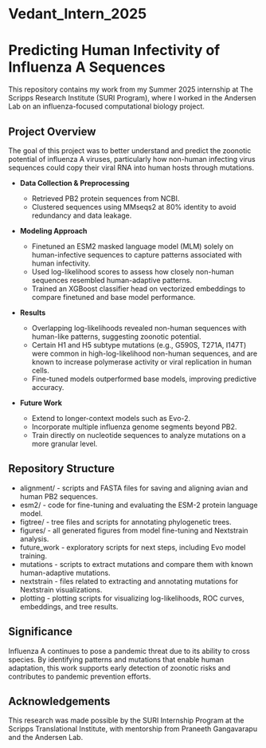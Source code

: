 # Vedant_Intern_2025

# Predicting Human Infectivity of Influenza A Sequences  

This repository contains my work from my Summer 2025 internship at The Scripps Research Institute (SURI Program), where I worked in the Andersen Lab on an influenza-focused computational biology project.  

## Project Overview  

The goal of this project was to better understand and predict the zoonotic potential of influenza A viruses, particularly how non-human infecting virus sequences could copy their viral RNA into human hosts through mutations.  

- **Data Collection & Preprocessing**  
  - Retrieved PB2 protein sequences from NCBI.  
  - Clustered sequences using MMseqs2 at 80% identity to avoid redundancy and data leakage.  

- **Modeling Approach**
  - Finetuned an ESM2 masked language model (MLM) solely on human-infective sequences to capture patterns associated with human infectivity.  
  - Used log-likelihood scores to assess how closely non-human sequences resembled human-adaptive patterns.  
  - Trained an XGBoost classifier head on vectorized embeddings to compare finetuned and base model performance.

- **Results**
  - Overlapping log-likelihoods revealed non-human sequences with human-like patterns, suggesting zoonotic potential.  
  - Certain H1 and H5 subtype mutations (e.g., G590S, T271A, I147T) were common in high-log-likelihood non-human sequences, and are known to increase polymerase activity or viral replication in human cells.  
  - Fine-tuned models outperformed base models, improving predictive accuracy.  

- **Future Work**  
  - Extend to longer-context models such as Evo-2.
  - Incorporate multiple influenza genome segments beyond PB2.  
  - Train directly on nucleotide sequences to analyze mutations on a more granular level.  

## Repository Structure  

- alignment/ - scripts and FASTA files for saving and aligning avian and human PB2 sequences.  
- esm2/ - code for fine-tuning and evaluating the ESM-2 protein language model.  
- figtree/ - tree files and scripts for annotating phylogenetic trees.  
- figures/ - all generated figures from model fine-tuning and Nextstrain analysis.  
- future_work - exploratory scripts for next steps, including Evo model training.  
- mutations - scripts to extract mutations and compare them with known human-adaptive mutations.  
- nextstrain - files related to extracting and annotating mutations for Nextstrain visualizations.  
- plotting - plotting scripts for visualizing log-likelihoods, ROC curves, embeddings, and tree results.  

## Significance  

Influenza A continues to pose a pandemic threat due to its ability to cross species. By identifying patterns and mutations that enable human adaptation, this work supports early detection of zoonotic risks and contributes to pandemic prevention efforts.  

## Acknowledgements  

This research was made possible by the SURI Internship Program at the Scripps Translational Institute, with mentorship from Praneeth Gangavarapu and the Andersen Lab.
